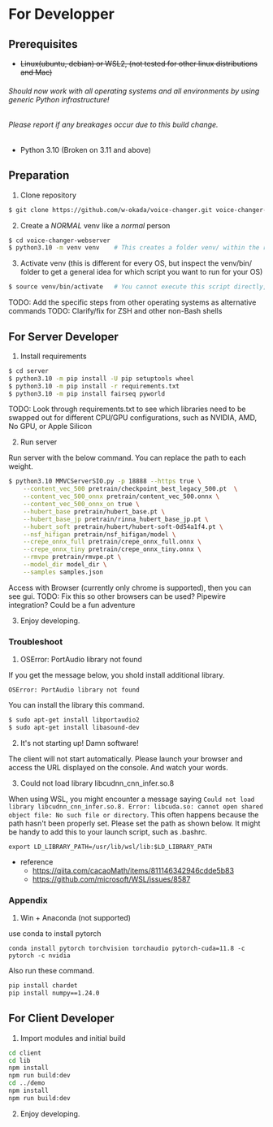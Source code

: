 # For Developper

## Prerequisites

- ~~Linux(ubuntu, debian) or WSL2, (not tested for other linux distributions and Mac)~~

###### Should now work with all operating systems and all environments by using generic Python infrastructure!<br>
###### Please report if any breakages occur due to this build change.

- Python 3.10 (Broken on 3.11 and above)

## Preparation

1. Clone repository

```bash
$ git clone https://github.com/w-okada/voice-changer.git voice-changer-webserver
```

2. Create a *NORMAL* venv like a *normal* person

```bash
$ cd voice-changer-webserver
$ python3.10 -m venv venv    # This creates a folder venv/ within the repository folder. It's added to .gitignore, so it won't be tracked.
```

3. Activate venv (this is different for every OS, but inspect the venv/bin/ folder to get a general idea for which script you want to run for your OS)

```bash
$ source venv/bin/activate   # You cannot execute this script directly, it MUST be sourced
```
TODO: Add the specific steps from other operating systems as alternative commands
TODO: Clarify/fix for ZSH and other non-Bash shells

## For Server Developer

1. Install requirements

```bash
$ cd server
$ python3.10 -m pip install -U pip setuptools wheel
$ python3.10 -m pip install -r requirements.txt
$ python3.10 -m pip install fairseq pyworld
```
TODO: Look through requirements.txt to see which libraries need to be swapped out for different CPU/GPU configurations, such as NVIDIA, AMD, No GPU, or Apple Silicon

2. Run server

Run server with the below command. You can replace the path to each weight.

```bash
$ python3.10 MMVCServerSIO.py -p 18888 --https true \
    --content_vec_500 pretrain/checkpoint_best_legacy_500.pt  \
    --content_vec_500_onnx pretrain/content_vec_500.onnx \
    --content_vec_500_onnx_on true \
    --hubert_base pretrain/hubert_base.pt \
    --hubert_base_jp pretrain/rinna_hubert_base_jp.pt \
    --hubert_soft pretrain/hubert/hubert-soft-0d54a1f4.pt \
    --nsf_hifigan pretrain/nsf_hifigan/model \
    --crepe_onnx_full pretrain/crepe_onnx_full.onnx \
    --crepe_onnx_tiny pretrain/crepe_onnx_tiny.onnx \
    --rmvpe pretrain/rmvpe.pt \
    --model_dir model_dir \
    --samples samples.json
```

Access with Browser (currently only chrome is supported), then you can see gui.
TODO: Fix this so other browsers can be used? Pipewire integration? Could be a fun adventure

3. Enjoy developing.

### Troubleshoot

1. OSError: PortAudio library not found

If you get the message below, you shold install additional library.

```
OSError: PortAudio library not found
```

You can install the library this command.

```bash
$ sudo apt-get install libportaudio2
$ sudo apt-get install libasound-dev
```

2. It's not starting up! Damn software!

The client will not start automatically. Please launch your browser and access the URL displayed on the console. And watch your words.

3. Could not load library libcudnn_cnn_infer.so.8

When using WSL, you might encounter a message saying `Could not load library libcudnn_cnn_infer.so.8. Error: libcuda.so: cannot open shared object file: No such file or directory`. This often happens because the path hasn't been properly set. Please set the path as shown below. It might be handy to add this to your launch script, such as .bashrc.

```
export LD_LIBRARY_PATH=/usr/lib/wsl/lib:$LD_LIBRARY_PATH
```

- reference
  - https://qiita.com/cacaoMath/items/811146342946cdde5b83
  - https://github.com/microsoft/WSL/issues/8587

### Appendix

1. Win + Anaconda (not supported)

use conda to install pytorch

```
conda install pytorch torchvision torchaudio pytorch-cuda=11.8 -c pytorch -c nvidia
```

Also run these command.

```bash
pip install chardet
pip install numpy==1.24.0
```

## For Client Developer

1. Import modules and initial build

```bash
cd client
cd lib
npm install
npm run build:dev
cd ../demo
npm install
npm run build:dev
```

2. Enjoy developing.
